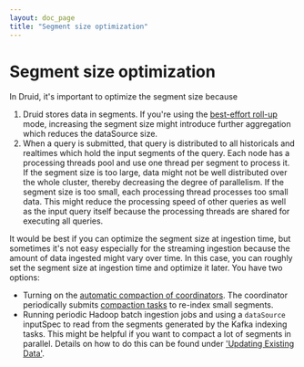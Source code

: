 ```yaml
---
layout: doc_page
title: "Segment size optimization"
---
```


<!--
  ~ Licensed to the Apache Software Foundation (ASF) under one
  ~ or more contributor license agreements.  See the NOTICE file
  ~ distributed with this work for additional information
  ~ regarding copyright ownership.  The ASF licenses this file
  ~ to you under the Apache License, Version 2.0 (the
  ~ "License"); you may not use this file except in compliance
  ~ with the License.  You may obtain a copy of the License at
  ~
  ~   http://www.apache.org/licenses/LICENSE-2.0
  ~
  ~ Unless required by applicable law or agreed to in writing,
  ~ software distributed under the License is distributed on an
  ~ "AS IS" BASIS, WITHOUT WARRANTIES OR CONDITIONS OF ANY
  ~ KIND, either express or implied.  See the License for the
  ~ specific language governing permissions and limitations
  ~ under the License.
  -->

# Segment size optimization

In Druid, it's important to optimize the segment size because

  1. Druid stores data in segments. If you're using the [best-effort roll-up](../design/index.html#roll-up-modes) mode,
  increasing the segment size might introduce further aggregation which reduces the dataSource size.
  2. When a query is submitted, that query is distributed to all historicals and realtimes
  which hold the input segments of the query. Each node has a processing threads pool and use one thread per segment to
  process it. If the segment size is too large, data might not be well distributed over the
  whole cluster, thereby decreasing the degree of parallelism. If the segment size is too small,
  each processing thread processes too small data. This might reduce the processing speed of other queries as well as
  the input query itself because the processing threads are shared for executing all queries.

It would be best if you can optimize the segment size at ingestion time, but sometimes it's not easy
especially for the streaming ingestion because the amount of data ingested might vary over time. In this case,
you can roughly set the segment size at ingestion time and optimize it later. You have two options:

  - Turning on the [automatic compaction of coordinators](../design/coordinator.html#compacting-segments).
  The coordinator periodically submits [compaction tasks](../ingestion/tasks.html#compaction-task) to re-index small segments.
  - Running periodic Hadoop batch ingestion jobs and using a `dataSource`
  inputSpec to read from the segments generated by the Kafka indexing tasks. This might be helpful if you want to compact a lot of segments in parallel.
  Details on how to do this can be found under ['Updating Existing Data'](../ingestion/update-existing-data.html).
